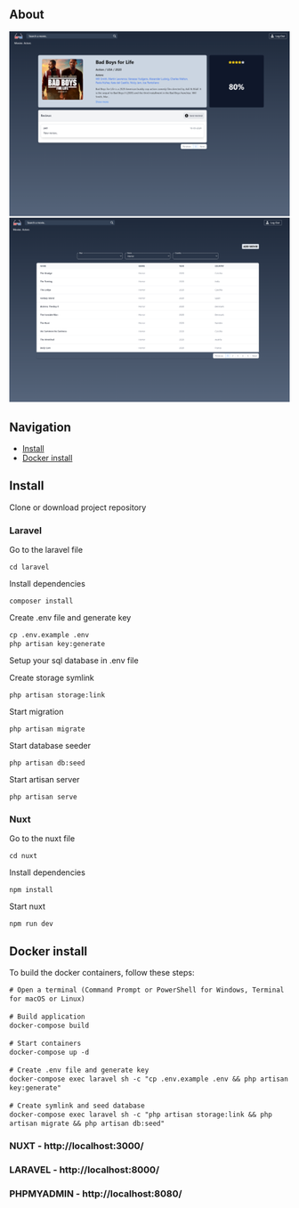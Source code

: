 ##  About
![img_3.png](img_3.png)
![img_1.png](img_1.png)


## Navigation
- [Install](#install)
- [Docker install](#docker-install)

## Install

Clone or download project repository

### Laravel
Go to the laravel file
```shell
cd laravel
```
Install dependencies
```shell
composer install
```
Create .env file and generate key
```shell
cp .env.example .env
php artisan key:generate
```
Setup your sql database in .env file

Create storage symlink
```shell
php artisan storage:link
```
Start migration
```shell
php artisan migrate
```
Start database seeder
```shell
php artisan db:seed
```
Start artisan server
```shell
php artisan serve
```

### Nuxt
Go to the nuxt file
```shell
cd nuxt
```
Install dependencies
```shell
npm install
```
Start nuxt
```shell
npm run dev
```


## Docker install

To build the docker containers, follow these steps:

```shell
# Open a terminal (Command Prompt or PowerShell for Windows, Terminal for macOS or Linux)

# Build application
docker-compose build

# Start containers
docker-compose up -d

# Create .env file and generate key
docker-compose exec laravel sh -c "cp .env.example .env && php artisan key:generate"

# Create symlink and seed database
docker-compose exec laravel sh -c "php artisan storage:link && php artisan migrate && php artisan db:seed"
```

### NUXT - http://localhost:3000/
### LARAVEL - http://localhost:8000/
### PHPMYADMIN - http://localhost:8080/